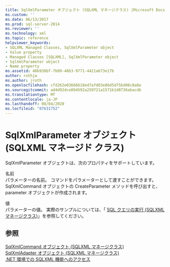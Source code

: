 ```yaml
---
title: SqlXmlParameter オブジェクト (SQLXML マネージクラス) |Microsoft Docs
ms.custom: ''
ms.date: 06/13/2017
ms.prod: sql-server-2014
ms.reviewer: ''
ms.technology: xml
ms.topic: reference
helpviewer_keywords:
- SQLXML Managed Classes, SqlXmlParameter object
- Value property
- Managed Classes [SQLXML], SqlXmlParameter object
- SqlXmlParameter object
- Name property
ms.assetid: 40b938bf-7b09-48b3-9771-4421a673e17b
author: rothja
ms.author: jroth
ms.openlocfilehash: cfd262e03666618ed7afd03e86d5d75bd08c8a8e
ms.sourcegitcommit: ad4d92dce894592a259721a1571b1d8736abacdb
ms.translationtype: MT
ms.contentlocale: ja-JP
ms.lasthandoff: 08/04/2020
ms.locfileid: "87631752"
---
```

# <a name="sqlxmlparameter-object-sqlxml-managed-classes"></a>SqlXmlParameter オブジェクト (SQLXML マネージド クラス)
  SqlXmlParameter オブジェクトは、次のプロパティをサポートしています。  
  
 名前  
 パラメーターの名前。 コマンドをパラメーターとして渡すことができます。 SqlXmlCommand オブジェクトの CreateParameter メソッドを呼び出すと、parameter オブジェクトが作成されます。  
  
 値  
 パラメーターの値。 実際のサンプルについては、「 [SQL クエリの実行 &#40;SQLXML マネージクラス&#41;](sqlxml-4-0-net-framework-support-managed-classes.md)」を参照してください。  
  
## <a name="see-also"></a>参照  
 [SqlXmlCommand オブジェクト &#40;SQLXML マネージクラス&#41;](sqlxml-managed-classes-sqlxmlcommand-object.md)   
 [SqlXmlAdapter オブジェクト &#40;SQLXML マネージクラス&#41;](sqlxml-managed-classes-sqlxmladapter-object.md)   
 [.NET 環境での SQLXML 機能へのアクセス](accessing-sqlxml-functionality-in-the-net-environment.md)  
  
  
